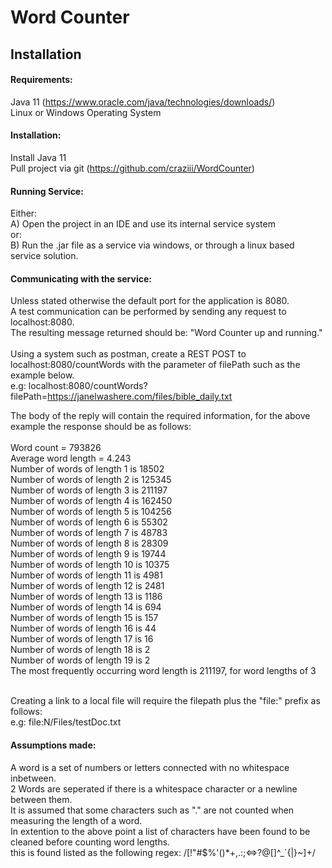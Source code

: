 # Word Counter

## Installation

#### Requirements:
Java 11 (https://www.oracle.com/java/technologies/downloads/)<br>
Linux or Windows Operating System

#### Installation:
Install Java 11<br>
Pull project via git (https://github.com/craziii/WordCounter)<br>

#### Running Service:
Either:<br>
A)
Open the project in an IDE and use its internal service system<br>
or:<br>
B)
Run the .jar file as a service via windows, or through a linux based service solution.

#### Communicating with the service:
Unless stated otherwise the default port for the application is 8080.<br>
A test communication can be performed by sending any request to localhost:8080.<br>
The resulting message returned should be: "Word Counter up and running."<br>
<br>
Using a system such as postman, create a REST POST to localhost:8080/countWords with the parameter of filePath such as the example below.<br>
e.g: localhost:8080/countWords?filePath=https://janelwashere.com/files/bible_daily.txt<br>

The body of the reply will contain the required information, for the above example the response should be as follows:<br><br>
Word count = 793826<br>
Average word length = 4.243<br>
Number of words of length 1 is 18502<br>
Number of words of length 2 is 125345<br>
Number of words of length 3 is 211197<br>
Number of words of length 4 is 162450<br>
Number of words of length 5 is 104256<br>
Number of words of length 6 is 55302<br>
Number of words of length 7 is 48783<br>
Number of words of length 8 is 28309<br>
Number of words of length 9 is 19744<br>
Number of words of length 10 is 10375<br>
Number of words of length 11 is 4981<br>
Number of words of length 12 is 2481<br>
Number of words of length 13 is 1186<br>
Number of words of length 14 is 694<br>
Number of words of length 15 is 157<br>
Number of words of length 16 is 44<br>
Number of words of length 17 is 16<br>
Number of words of length 18 is 2<br>
Number of words of length 19 is 2<br>
The most frequently occurring word length is 211197, for word lengths of 3 <br><br>

Creating a link to a local file will require the filepath plus the "file:" prefix as follows:<br>
e.g: file:N/Files/testDoc.txt

#### Assumptions made:
A word is a set of numbers or letters connected with no whitespace inbetween.<br>
2 Words are seperated if there is a whitespace character or a newline between them.<br>
It is assumed that some characters such as "." are not counted when measuring the length of a word.<br>
In extention to the above point a list of characters have been found to be cleaned before counting word lengths.<br>
this is found listed as the following regex: /[!"#$%'\(\)*+,.:;<=>?@\[\]^_`{|}~]+/<br>
